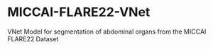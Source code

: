 # MICCAI-FLARE22-VNet
VNet Model for segmentation of abdominal organs from the MICCAI FLARE22 Dataset
